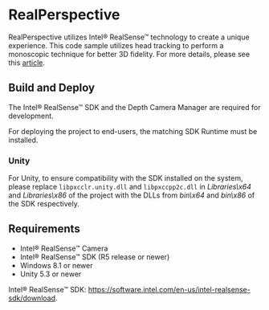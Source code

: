 # RealPerspective
RealPerspective utilizes Intel&reg; RealSense&trade; technology to create a unique experience. This code sample utilizes head tracking to perform a monoscopic technique for better 3D fidelity. For more details, please see this  [article](https://software.intel.com/en-us/articles/realperspective-head-tracking-with-intel-realsense-technology).

## Build and Deploy
The Intel&reg; RealSense&trade; SDK and the Depth Camera Manager are required for development.

For deploying the project to end-users, the matching SDK Runtime must be installed.

### Unity
For Unity, to ensure compatibility with the SDK installed on the system, please replace `libpxcclr.unity.dll` and `libpxccpp2c.dll` in _Libraries\x64_ and _Libraries\x86_ of the project with the DLLs from _bin\x64_ and _bin\x86_ of the SDK respectively.

## Requirements
- Intel&reg; RealSense&trade; Camera
- Intel&reg; RealSense&trade; SDK (R5 release or newer)
- Windows 8.1 or newer
- Unity 5.3 or newer

Intel&reg; RealSense&trade; SDK: https://software.intel.com/en-us/intel-realsense-sdk/download.
